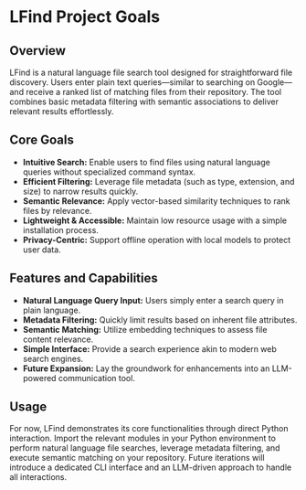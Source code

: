 # LFind Project Goals

## Overview
LFind is a natural language file search tool designed for straightforward file discovery. Users enter plain text queries—similar to searching on Google—and receive a ranked list of matching files from their repository. The tool combines basic metadata filtering with semantic associations to deliver relevant results effortlessly.

## Core Goals
- **Intuitive Search:** Enable users to find files using natural language queries without specialized command syntax.
- **Efficient Filtering:** Leverage file metadata (such as type, extension, and size) to narrow results quickly.
- **Semantic Relevance:** Apply vector-based similarity techniques to rank files by relevance.
- **Lightweight & Accessible:** Maintain low resource usage with a simple installation process.
- **Privacy-Centric:** Support offline operation with local models to protect user data.

## Features and Capabilities
- **Natural Language Query Input:** Users simply enter a search query in plain language.
- **Metadata Filtering:** Quickly limit results based on inherent file attributes.
- **Semantic Matching:** Utilize embedding techniques to assess file content relevance.
- **Simple Interface:** Provide a search experience akin to modern web search engines.
- **Future Expansion:** Lay the groundwork for enhancements into an LLM-powered communication tool.

## Usage
For now, LFind demonstrates its core functionalities through direct Python interaction. Import the relevant modules in your Python environment to perform natural language file searches, leverage metadata filtering, and execute semantic matching on your repository. Future iterations will introduce a dedicated CLI interface and an LLM-driven approach to handle all interactions.
